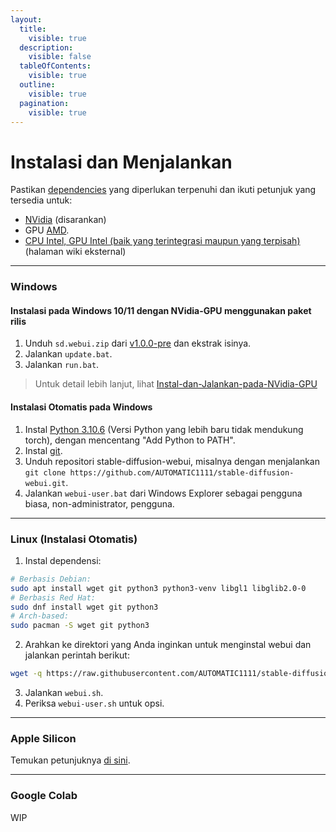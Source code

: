 ```yaml
---
layout:
  title:
    visible: true
  description:
    visible: false
  tableOfContents:
    visible: true
  outline:
    visible: true
  pagination:
    visible: true
---
```


# Instalasi dan Menjalankan

Pastikan [dependencies](https://github.com/AUTOMATIC1111/stable-diffusion-webui/wiki/Dependencies) yang diperlukan terpenuhi dan ikuti petunjuk yang tersedia untuk:

* [NVidia](https://github.com/AUTOMATIC1111/stable-diffusion-webui/wiki/Install-and-Run-on-NVidia-GPUs) (disarankan)
* GPU [AMD](https://github.com/AUTOMATIC1111/stable-diffusion-webui/wiki/Install-and-Run-on-AMD-GPUs).
* [CPU Intel, GPU Intel (baik yang terintegrasi maupun yang terpisah)](https://github.com/openvinotoolkit/stable-diffusion-webui/wiki/Installation-on-Intel-Silicon) (halaman wiki eksternal)

***

### Windows

#### Instalasi pada Windows 10/11 dengan NVidia-GPU menggunakan paket rilis

1. Unduh `sd.webui.zip` dari [v1.0.0-pre](https://github.com/AUTOMATIC1111/stable-diffusion-webui/releases/tag/v1.0.0-pre) dan ekstrak isinya.
2. Jalankan `update.bat`.
3. Jalankan `run.bat`.

> Untuk detail lebih lanjut, lihat [Instal-dan-Jalankan-pada-NVidia-GPU](https://github.com/AUTOMATIC1111/stable-diffusion-webui/wiki/Install-and-Run-on-NVidia-GPUs)

#### Instalasi Otomatis pada Windows

1. Instal [Python 3.10.6](https://www.python.org/downloads/release/python-3106/) (Versi Python yang lebih baru tidak mendukung torch), dengan mencentang "Add Python to PATH".
2. Instal [git](https://git-scm.com/download/win).
3. Unduh repositori stable-diffusion-webui, misalnya dengan menjalankan `git clone https://github.com/AUTOMATIC1111/stable-diffusion-webui.git`.
4. Jalankan `webui-user.bat` dari Windows Explorer sebagai pengguna biasa, non-administrator, pengguna.

***

### Linux (Instalasi Otomatis)

1. Instal dependensi:

```bash
# Berbasis Debian:
sudo apt install wget git python3 python3-venv libgl1 libglib2.0-0
# Berbasis Red Hat:
sudo dnf install wget git python3
# Arch-based:
sudo pacman -S wget git python3
```

2. Arahkan ke direktori yang Anda inginkan untuk menginstal webui dan jalankan perintah berikut:

```bash
wget -q https://raw.githubusercontent.com/AUTOMATIC1111/stable-diffusion-webui/master/webui.sh
```

3. Jalankan `webui.sh`.
4. Periksa `webui-user.sh` untuk opsi.

***

### Apple Silicon

Temukan petunjuknya [di sini](https://github.com/AUTOMATIC1111/stable-diffusion-webui/wiki/Installation-on-Apple-Silicon).

***

### Google Colab

WIP
